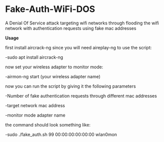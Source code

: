 # Fake-Auth-WiFi-DOS
A Denial Of Service attack targeting wifi networks through flooding the wifi network with authentication requests using fake mac addresses



<b> Usage </b>



first install aircrack-ng since you will need aireplay-ng to use the script:


-sudo apt install aircrack-ng


now set your wireless adapter to monitor mode:


-airmon-ng start (your wireless adapter name)


now you can run the script by giving it the following parameters

-Number of fake authentication requests through different mac addresses

-target network mac address

-monitor mode adapter name

the command should look something like:


-sudo ./fake_auth.sh 99 00:00:00:00:00:00 wlan0mon

